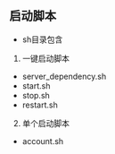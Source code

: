 
## 启动脚本

* sh目录包含 

1. 一键启动脚本
- server_dependency.sh
- start.sh 
- stop.sh  
- restart.sh

2. 单个启动脚本
- account.sh

